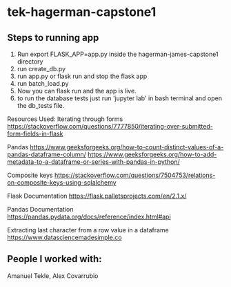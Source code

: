 # tek-hagerman-capstone1

## Steps to running app 
1. Run export FLASK_APP=app.py inside the hagerman-james-capstone1 directory 
2. run create_db.py 
3. run app.py or flask run and stop the flask app 
4. run batch_load.py 
5. Now you can flask run and the app is live. 
6. to run the database tests just run 'jupyter lab' in bash terminal and open the db_tests file.

Resources Used:
Iterating through forms 
https://stackoverflow.com/questions/7777850/iterating-over-submitted-form-fields-in-flask

Pandas 
https://www.geeksforgeeks.org/how-to-count-distinct-values-of-a-pandas-dataframe-column/
https://www.geeksforgeeks.org/how-to-add-metadata-to-a-dataframe-or-series-with-pandas-in-python/

Composite keys
https://stackoverflow.com/questions/7504753/relations-on-composite-keys-using-sqlalchemy

Flask Documentation
https://flask.palletsprojects.com/en/2.1.x/

Pandas Documentation 
https://pandas.pydata.org/docs/reference/index.html#api

Extracting last character from a row value in a dataframe 
https://www.datasciencemadesimple.co

## People I worked with:
Amanuel Tekle, Alex Covarrubio
